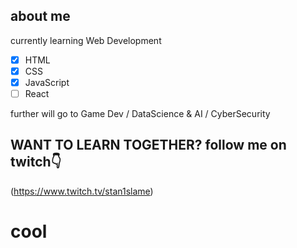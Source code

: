 ## about me

currently learning Web Development

- [x] HTML
- [x] CSS
- [x] JavaScript
- [ ] React

further will go to Game Dev / DataScience & AI / CyberSecurity

## WANT TO LEARN TOGETHER? follow me on twitch👇
(https://www.twitch.tv/stan1slame)

# cool